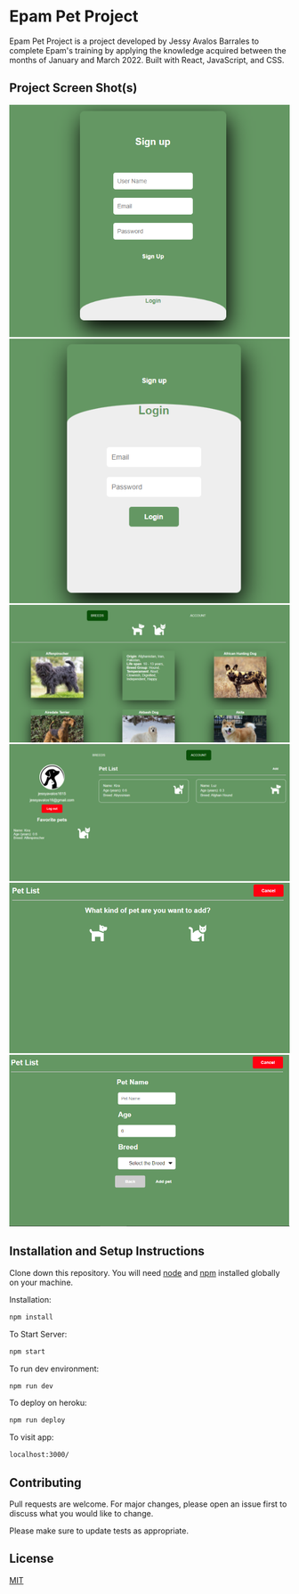 # Epam Pet Project

Epam Pet Project is a project developed by Jessy Avalos Barrales to complete Epam's training by applying the knowledge acquired between the months of January and March 2022. Built with React, JavaScript, and CSS.

## Project Screen Shot(s)
![Signup](/screenshots/Login%20Signup.png)
![Signin](/screenshots/Login%20Signin.png)
![Breeds](/screenshots/Breeds.png)
![Account](/screenshots/Account.png)
![AddPet-1](/screenshots/Add%20pet%20part%201.png)
![AddPet-2](/screenshots/Add%20pet%20part%202.png)

## Installation and Setup Instructions

Clone down this repository. You will need [node](https://nodejs.org/es/) and [npm](https://docs.npmjs.com/getting-started) installed globally on your machine.

Installation:

```bash
npm install
```

To Start Server:

```bash
npm start
```

To run dev environment:

```bash
npm run dev
```

To deploy on heroku:

```bash
npm run deploy
```

To visit app:

```bash
localhost:3000/
```

## Contributing
Pull requests are welcome. For major changes, please open an issue first to discuss what you would like to change.

Please make sure to update tests as appropriate.

## License
[MIT](https://choosealicense.com/licenses/mit/)